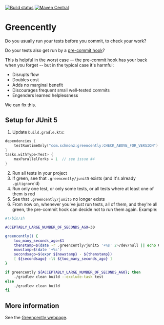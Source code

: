 [![Build status](https://github.com/schmonz/greencently/actions/workflows/main-build.yml/badge.svg)](https://github.com/schmonz/greencently/actions/workflows/main-build.yml)
[![Maven Central](https://maven-badges.herokuapp.com/maven-central/com.schmonz/greencently/badge.svg?gav=true)](https://central.sonatype.com/artifact/com.schmonz/greencently)

# Greencently

Do you usually run your tests before you commit, to check your work?

Do your tests also get run by a
[pre-commit hook](https://git-scm.com/book/en/v2/Customizing-Git-Git-Hooks)?

This is helpful in the worst case --
the pre-commit hook has your back when you forget --
but in the typical case it's harmful:

- Disrupts flow
- Doubles cost
- Adds no marginal benefit
- Discourages frequent small well-tested commits
- Engenders learned helplessness

We can fix this.

## Setup for JUnit 5

1. Update `build.gradle.kts`:

```gradle.kts
dependencies {
    testRuntimeOnly("com.schmonz:greencently:CHECK_ABOVE_FOR_VERSION")
}
tasks.withType<Test> {
    maxParallelForks = 1  // see issue #4
}
```

2. Run all tests in your project
3. If green, see that `.greencently/junit5` exists (and it's already `.gitignore`'d)
4. Run only one test, or only some tests, or all tests where at least one of them is red
5. See that `.greencently/junit5` no longer exists
6. From now on, whenever you've just run tests, all of them, and they're all green,
   the pre-commit hook can decide not to run them again. Example:

```sh
#!/bin/sh

ACCEPTABLY_LARGE_NUMBER_OF_SECONDS_AGO=30

greencently() {
    too_many_seconds_ago=$1
    thenstamp=$(date -r .greencently/junit5 '+%s' 2>/dev/null || echo 0)
    nowstamp=$(date '+%s')
    secondsago=$(expr ${nowstamp} - ${thenstamp})
    [ ${secondsago} -lt ${too_many_seconds_ago} ]
}

if greencently ${ACCEPTABLY_LARGE_NUMBER_OF_SECONDS_AGO}; then
    ./gradlew clean build --exclude-task test
else
    ./gradlew clean build
fi
```

## More information

See the
[Greencently webpage](https://schmonz.com/software/greencently).
